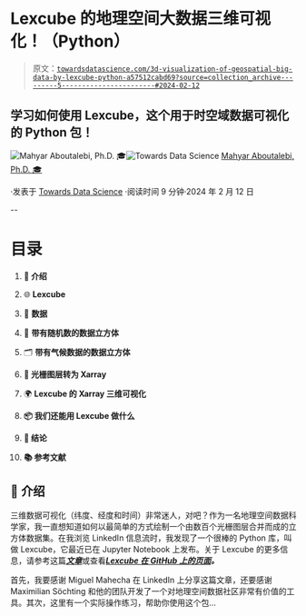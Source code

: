 # Lexcube 的地理空间大数据三维可视化！（Python）

> 原文：[`towardsdatascience.com/3d-visualization-of-geospatial-big-data-by-lexcube-python-a57512cabd69?source=collection_archive---------5-----------------------#2024-02-12`](https://towardsdatascience.com/3d-visualization-of-geospatial-big-data-by-lexcube-python-a57512cabd69?source=collection_archive---------5-----------------------#2024-02-12)

## 学习如何使用 Lexcube，这个用于时空域数据可视化的 Python 包！

[](https://medium.com/@mahyar.aboutalebi?source=post_page---byline--a57512cabd69--------------------------------)![Mahyar Aboutalebi, Ph.D. 🎓](https://medium.com/@mahyar.aboutalebi?source=post_page---byline--a57512cabd69--------------------------------)[](https://towardsdatascience.com/?source=post_page---byline--a57512cabd69--------------------------------)![Towards Data Science](https://towardsdatascience.com/?source=post_page---byline--a57512cabd69--------------------------------) [Mahyar Aboutalebi, Ph.D. 🎓](https://medium.com/@mahyar.aboutalebi?source=post_page---byline--a57512cabd69--------------------------------)

·发表于 [Towards Data Science](https://towardsdatascience.com/?source=post_page---byline--a57512cabd69--------------------------------) ·阅读时间 9 分钟·2024 年 2 月 12 日

--

# 目录

1.  **🌟 介绍**

1.  🌐 **Lexcube**

1.  📰 **数据**

1.  📂 **带有随机数的数据立方体**

1.  🗂️ **带有气候数据的数据立方体**

1.  **🔄 光栅图层转为 Xarray**

1.  🌍 **Lexcube 的 Xarray 三维可视化**

1.  **📦 我们还能用 Lexcube 做什么**

1.  **📝 结论**

1.  **📚 参考文献**

## **🌟 介绍**

三维数据可视化（纬度、经度和时间）非常迷人，对吧？作为一名地理空间数据科学家，我一直想知道如何以最简单的方式绘制一个由数百个光栅图层合并而成的立方体数据集。在我浏览 LinkedIn 信息流时，我发现了一个很棒的 Python 库，叫做 Lexcube，它最近已在 Jupyter Notebook 上发布。关于 Lexcube 的更多信息，请参考这篇[***文章***](https://www.computer.org/csdl/magazine/cg/2024/01/10274107/1R6MgauvfWg)或查看[***Lexcube 在 GitHub 上的页面***](https://github.com/msoechting/lexcube)***。***

首先，我要感谢 Miguel Mahecha 在 LinkedIn 上分享这篇文章，还要感谢 Maximilian Söchting 和他的团队开发了一个对地理空间数据社区非常有价值的工具。其次，这里有一个实际操作练习，帮助你使用这个包…
